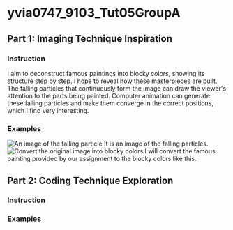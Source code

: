 # yvia0747_9103_Tut05GroupA
## Part 1: Imaging Technique Inspiration
### Instruction
I aim to deconstruct famous paintings into blocky colors, showing its structure step by step. I hope to reveal how these masterpieces are built. The falling particles that continuously form the image can draw the viewer's attention to the parts being painted. Computer animation can generate these falling particles and make them converge in the correct positions, which I find very interesting.
### Examples
![An image of the falling particle](https://nftnow.com/wp-content/uploads/2023/02/16-700x875.png)
It is an image of the falling particles.
![Convert the original image into blocky colors](https://aitoolmall.com/wp-content/uploads/2023/03/Stablecog2-1.png)
I will convert the famous painting provided by our assignment to the blocky colors like this.
## Part 2: Coding Technique Exploration
### Instruction

### Examples